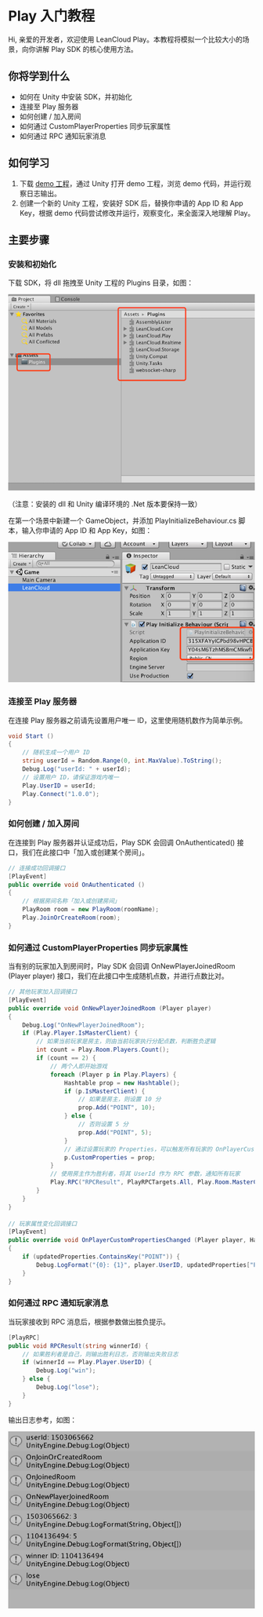 # Play 入门教程

Hi, 亲爱的开发者，欢迎使用 LeanCloud Play。本教程将模拟一个比较大小的场景，向你讲解 Play SDK 的核心使用方法。

## 你将学到什么

* 如何在 Unity 中安装 SDK，并初始化
* 连接至 Play 服务器
* 如何创建 / 加入房间
* 如何通过 CustomPlayerProperties 同步玩家属性
* 如何通过 RPC 通知玩家消息

## 如何学习

1. 下载 [demo 工程](https://github.com/leancloud/Play-SDK-dotNET)，通过 Unity 打开 demo 工程，浏览 demo 代码，并运行观察日志输出。
2. 创建一个新的 Unity 工程，安装好 SDK 后，替换你申请的 App ID 和 App Key，根据 demo 代码尝试修改并运行，观察变化，来全面深入地理解 Play。

## 主要步骤

### 安装和初始化

下载 SDK，将 dll 拖拽至 Unity 工程的 Plugins 目录，如图：

![安装 dll](images/unity/quick-start-1.png)

（注意：安装的 dll 和 Unity 编译环境的 .Net 版本要保持一致）

在第一个场景中新建一个 GameObject，并添加 PlayInitializeBehaviour.cs 脚本，输入你申请的 App ID 和 App Key，如图：

![初始化 Play](images/unity/quick-start-2.png)

### 连接至 Play 服务器

在连接 Play 服务器之前请先设置用户唯一 ID，这里使用随机数作为简单示例。

```cs
void Start ()
{
	// 随机生成一个用户 ID
	string userId = Random.Range(0, int.MaxValue).ToString();
	Debug.Log("userId: " + userId);
	// 设置用户 ID，请保证游戏内唯一
	Play.UserID = userId;
	Play.Connect("1.0.0");
}
``` 

### 如何创建 / 加入房间

在连接到 Play 服务器并认证成功后，Play SDK 会回调 OnAuthenticated() 接口，我们在此接口中「加入或创建某个房间」。

```cs
// 连接成功回调接口
[PlayEvent]
public override void OnAuthenticated ()
{
	// 根据房间名称「加入或创建房间」
	PlayRoom room = new PlayRoom(roomName);
	Play.JoinOrCreateRoom(room);
}
```

### 如何通过 CustomPlayerProperties 同步玩家属性

当有别的玩家加入到房间时，Play SDK 会回调 OnNewPlayerJoinedRoom (Player player) 接口，我们在此接口中生成随机点数，并进行点数比对。

```cs
// 其他玩家加入回调接口
[PlayEvent]
public override void OnNewPlayerJoinedRoom (Player player)
{
	Debug.Log("OnNewPlayerJoinedRoom");
	if (Play.Player.IsMasterClient) {
		// 如果当前玩家是房主，则由当前玩家执行分配点数，判断胜负逻辑
		int count = Play.Room.Players.Count();
		if (count == 2) {
			// 两个人即开始游戏
			foreach (Player p in Play.Players) {
				Hashtable prop = new Hashtable();
				if (p.IsMasterClient) {
					// 如果是房主，则设置 10 分
					prop.Add("POINT", 10);
				} else {
					// 否则设置 5 分
					prop.Add("POINT", 5);
				}
				// 通过设置玩家的 Properties，可以触发所有玩家的 OnPlayerCustomPropertiesChanged(Player player, Hashtable updatedProperties) 回调
				p.CustomProperties = prop;
			}
			// 使用房主作为胜利者，将其 UserId 作为 RPC 参数，通知所有玩家
			Play.RPC("RPCResult", PlayRPCTargets.All, Play.Room.MasterClientId);
		}
	}
}

// 玩家属性变化回调接口
[PlayEvent]
public override void OnPlayerCustomPropertiesChanged (Player player, Hashtable updatedProperties)
{
	if (updatedProperties.ContainsKey("POINT")) {
		Debug.LogFormat("{0}: {1}", player.UserID, updatedProperties["POINT"]);
	}
}
```

### 如何通过 RPC 通知玩家消息

当玩家接收到 RPC 消息后，根据参数做出胜负提示。

```cs
[PlayRPC]
public void RPCResult(string winnerId) {
	// 如果胜利者是自己，则输出胜利日志，否则输出失败日志
	if (winnerId == Play.Player.UserID) {
		Debug.Log("win");
	} else {
		Debug.Log("lose");
	}
}
```

输出日志参考，如图：

![输出日志](images/unity/quick-start-3.png)
